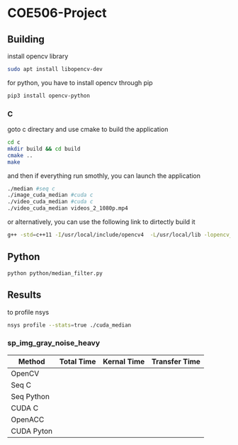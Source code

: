 # COE506-Project

## Building

install opencv library

```bash
sudo apt install libopencv-dev
```

for python, you have to install opencv through pip

```bash
pip3 install opencv-python
```

### C

goto c directary and use cmake to build the application

```bash
cd c
mkdir build && cd build
cmake ..
make
```

and then if everything run smothly, you can launch the application

```bash
./median #seq c
./image_cuda_median #cuda c
./video_cuda_median #cuda c
./video_cuda_median videos_2_1080p.mp4
```

or alternatively, you can use the following link to dirtectly build it

```bash
g++ -std=c++11 -I/usr/local/include/opencv4  -L/usr/local/lib -lopencv_core -lopencv_imgproc -lopencv_imgcodecs -lopencv_highgui median_filter.cpp -o median_filter
```

## Python

```
python python/median_filter.py 
```

## Results

to profile nsys

```bash
nsys profile --stats=true ./cuda_median
```

### sp_img_gray_noise_heavy

| Method     | Total Time | Kernal Time | Transfer Time |
| ---------- | ---------- | ----------- | ------------- |
| OpenCV     |            |             |               |
| Seq C      |            |             |               |
| Seq Python |            |             |               |
| CUDA C     |            |             |               |
| OpenACC    |            |             |               |
| CUDA Pyton |            |             |               |

